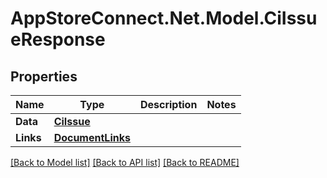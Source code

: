 # AppStoreConnect.Net.Model.CiIssueResponse

## Properties

Name | Type | Description | Notes
------------ | ------------- | ------------- | -------------
**Data** | [**CiIssue**](CiIssue.md) |  | 
**Links** | [**DocumentLinks**](DocumentLinks.md) |  | 

[[Back to Model list]](../README.md#documentation-for-models) [[Back to API list]](../README.md#documentation-for-api-endpoints) [[Back to README]](../README.md)

